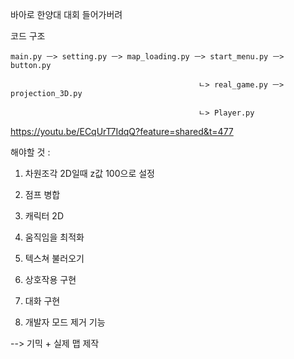 바아로 한양대 대회 들어가버려

코드 구조

    main.py ㅡ> setting.py ㅡ> map_loading.py ㅡ> start_menu.py ㅡ> button.py
                                          
                                              ㄴ> real_game.py ㅡ> projection_3D.py

                                              ㄴ> Player.py



https://youtu.be/ECqUrT7IdqQ?feature=shared&t=477

해야할 것 : 
1. 차원조각 2D일때 z값 100으로 설정
2. 점프 병합
3. 캐릭터 2D 
4. 움직임을 최적화


1. 텍스쳐 불러오기


1. 상호작용 구현
2. 대화 구현


1. 개발자 모드 제거 기능

--> 기믹 + 실제 맵 제작
